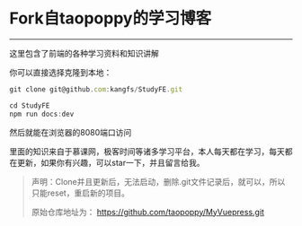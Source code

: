# Fork自taopoppy的学习博客

---

这里包含了前端的各种学习资料和知识讲解

你可以直接选择克隆到本地：
```javascript
git clone git@github.com:kangfs/StudyFE.git

cd StudyFE
npm run docs:dev
```
然后就能在浏览器的8080端口访问

里面的知识来自于慕课网，极客时间等诸多学习平台，本人每天都在学习，每天都在更新，如果你有兴趣，可以star一下，并且留言给我。

> 声明：Clone并且更新后，无法启动，删除.git文件记录后，就可以，所以只能reset，重启新的项目。
>
> 原始仓库地址为： https://github.com/taopoppy/MyVuepress.git

